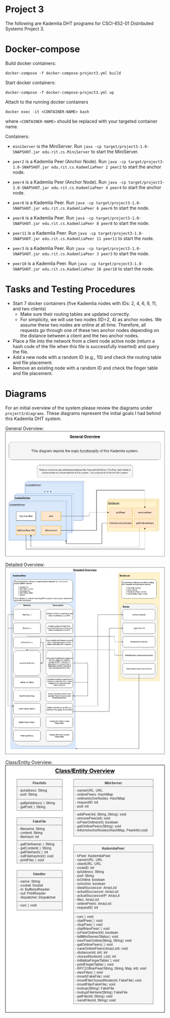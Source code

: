 # **Project 3**
The following are Kademlia DHT programs for CSCI-652-01 Distributed Systems Project 3. 

# **Docker-compose**
Build docker containers:
```
docker-compose -f docker-compose-project3.yml build
```

Start docker containers:
```
docker-compose -f docker-compose-project3.yml up
```

Attach to the running docker containers
```
docker exec -it <CONTAINER-NAME> bash
```
where `<CONTAINER-NAME>` should be replaced with your targeted container name.

Containers:
- `miniServer` is the MiniServer. Run `java -cp target/project3-1.0-SNAPSHOT.jar edu.rit.cs.MiniServer` to start the MiniServer.

- `peer2` is a Kademlia Peer (Anchor Node). Run `java -cp target/project3-1.0-SNAPSHOT.jar edu.rit.cs.KademliaPeer 2 peer2` to start the anchor node.

- `peer4` is a Kademlia Peer (Anchor Node). Run `java -cp target/project3-1.0-SNAPSHOT.jar edu.rit.cs.KademliaPeer 4 peer4` to start the anchor node.

- `peer6` is a Kademlia Peer. Run `java -cp target/project3-1.0-SNAPSHOT.jar edu.rit.cs.KademliaPeer 6 peer6` to start the node.

- `peer8` is a Kademlia Peer. Run `java -cp target/project3-1.0-SNAPSHOT.jar edu.rit.cs.KademliaPeer 8 peer8` to start the node.

- `peer11` is a Kademlia Peer. Run `java -cp target/project3-1.0-SNAPSHOT.jar edu.rit.cs.KademliaPeer 11 peer11` to start the node.

- `peer3` is a Kademlia Peer. Run `java -cp target/project3-1.0-SNAPSHOT.jar edu.rit.cs.KademliaPeer 3 peer3` to start the node.

- `peer10` is a Kademlia Peer. Run `java -cp target/project3-1.0-SNAPSHOT.jar edu.rit.cs.KademliaPeer 10 peer10` to start the node.

# **Tasks and Testing Procedures**
- Start 7 docker containers (five Kademlia nodes with IDs: 2, 4, 6, 8, 11, and two clients)
  - Make sure their routing tables are updated correctly.
  - For simplicity, we will use two nodes (ID=2, 4) as anchor nodes. We assume these two nodes are online at all time. Therefore, all requests go through one of these two anchor nodes depending on the distance between a client and the two anchor nodes.
- Place a file into the network from a client node active node (return a hash code of the file when this file is successfully inserted) and query the file.
- Add a new node with a random ID (e.g., 10) and check the routing table and file placement.
- Remove an existing node with a random ID and check the finger table and file placement.

# **Diagrams**
For an initial overview of the system please review the diagrams under `project3/diagrams`.
These diagrams represent the initial goals I had behind this Kademlia DHT system.

General Overview:
![General Overview](diagrams/general_overview.png)

Detailed Overview:
![Detailed Overview](diagrams/detailed_overview.png)

Class/Entity Overview:
![Class/Entity Overview](diagrams/class_entity_overview.png)
